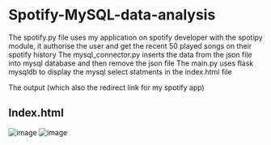 # Spotify-MySQL-data-analysis


The spotify.py file uses my application on spotify developer with the spotipy module, it authorise the user and get the recent 50 played songs on their spotify history 
The mysql_connector.py inserts the data from the json file into mysql database and then remove the json file 
The main.py uses flask mysqldb to display the mysql select statments in the index.html file 

The output (which also the redirect link for my spotify app)

## Index.html 

![image](https://github.com/user-attachments/assets/3faa9d5a-5b19-4bd7-8c39-32a5a9c1adad)
![image](https://github.com/user-attachments/assets/4e3fb01d-5436-4c76-b6a6-d584a0025e84)

